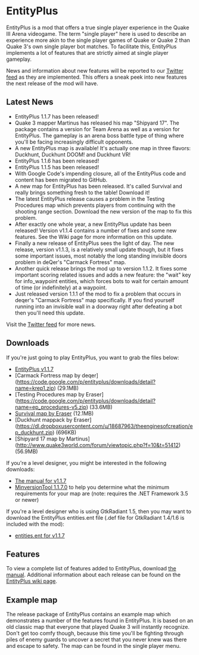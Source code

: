 # EntityPlus
EntityPlus is a mod that offers a true single player experience in the Quake III Arena videogame. The term "single player" here is used to describe an experience more akin to the single player games of Quake or Quake 2 than Quake 3's own single player bot matches. To facilitate this, EntityPlus implements a lot of features that are strictly aimed at single player gameplay.

News and information about new features will be reported to our [Twitter feed](https://twitter.com/#!/EntityPlus) as they are implemented. This offers a sneak peek into new features the next release of the mod will have.

## Latest News
* EntityPlus 1.1.7 has been released!
* Quake 3 mapper Martinus has released his map "Shipyard 17". The package contains a version for Team Arena as well as a version for EntityPlus. The gameplay is an arena boss battle type of thing where you'll be facing increasingly difficult opponents.
* A new EntityPlus map is available! It's actually one map in three flavors: Duckhunt, Duckhunt DOOM! and Duckhunt VR!
* EntityPlus 1.1.6 has been released!
* EntityPlus 1.1.5 has been released!
* With Google Code's impending closure, all of the EntityPlus code and content has been migrated to GitHub.
* A new map for EntityPlus has been released. It's called Survival and really brings something fresh to the table! Download it!
* The latest EntityPlus release causes a problem in the Testing Procedures map which prevents players from continuing with the shooting range section. Download the new version of the map to fix this problem.
* After exactly one whole year, a new EntityPlus update has been released! Version v1.1.4 contains a number of fixes and some new features. See the Wiki page for more information on this update.
* Finally a new release of EntityPlus sees the light of day. The new release, version v1.1.3, is a relatively small update though, but it fixes some important issues, most notably the long standing invisible doors problem in deQer's "Carmack Fortress" map.
* Another quick release brings the mod up to version 1.1.2. It fixes some important scoring related issues and adds a new feature: the "wait" key for info_waypoint entities, which forces bots to wait for certain amount of time (or indefinitely) at a waypoint.
* Just released version 1.1.1 of the mod to fix a problem that occurs in deqer's "Carmack Fortress" map specifically. If you find yourself running into an invisible wall in a doorway right after defeating a bot then you'll need this update.

Visit the [Twitter feed](https://twitter.com/#!/EntityPlus) for more news. 

## Downloads

If you're just going to play EntityPlus, you want to grab the files below:
* [EntityPlus v1.1.7](https://github.com/TheEnginesOfCreation/EntityPlus/releases/tag/1.1.7)
* [Carmack Fortress map by deqer] (https://code.google.com/p/entityplus/downloads/detail?name=krep1.zip) (29.1MB)
* [Testing Procedures map by Eraser] (https://code.google.com/p/entityplus/downloads/detail?name=ep_procedures-v5.zip) (33.6MB)
* [Survival map by Eraser](https://code.google.com/p/entityplus/downloads/detail?name=ep_survival-v1.zip) (12.1MB) 
* [Duckhunt mappack by Eraser] (https://dl.dropboxusercontent.com/u/18687963/theenginesofcreation/ep_duckhunt.zip) (696KB)
* [Shipyard 17 map by Martinus] (http://www.quake3world.com/forum/viewtopic.php?f=10&t=51412) (56.9MB)

If you're a level designer, you might be interested in the following downloads:
* [The manual for v1.1.7](https://github.com/TheEnginesOfCreation/EntityPlus/releases/download/1.1.7/manual-1.1.7.pdf)
* [MinversionTool 1.1.7.0](https://github.com/TheEnginesOfCreation/EntityPlus/releases/download/1.1.7/minversiontool-1.1.7.0.zip) to help you determine what the minimum requirements for your map are (note: requires the .NET Framework 3.5 or newer)

If you're a level designer who is using GtkRadiant 1.5, then you may want to download the EntityPlus entities.ent file (.def file for GtkRadiant 1.4/1.6 is included with the mod):
* [entities.ent for v1.1.7](https://github.com/TheEnginesOfCreation/EntityPlus/releases/download/1.1.7/entities.ent)

## Features

To view a complete list of features added to EntityPlus, download [the manual](https://github.com/TheEnginesOfCreation/EntityPlus/releases/download/1.1.7/manual-1.1.7.pdf). Additional information about each release can be found on the [EntityPlus wiki page](https://github.com/TheEnginesOfCreation/EntityPlus/blob/wiki/Index.md). 

## Example map
The release package of EntityPlus contains an example map which demonstrates a number of the features found in EntityPlus. It is based on an old classic map that everyone that played Quake 3 will instantly recognize. Don't get too comfy though, because this time you'll be fighting through piles of enemy guards to uncover a secret that you never knew was there and escape to safety. The map can be found in the single player menu. 
